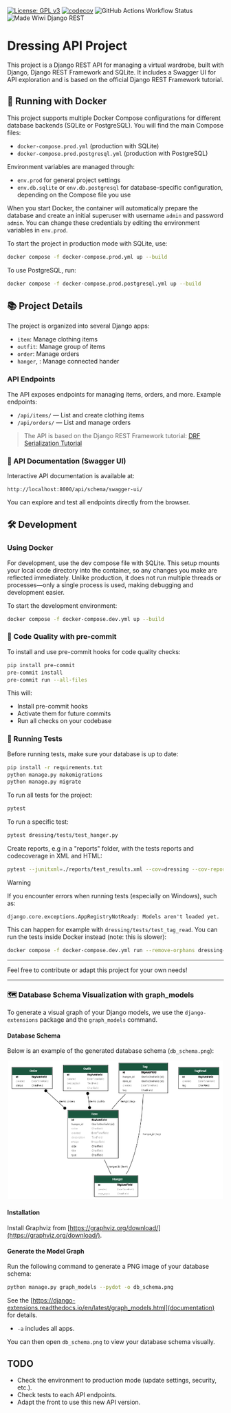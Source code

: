 [![License: GPL v3](https://img.shields.io/badge/License-GPLv3-blue.svg)](https://www.gnu.org/licenses/gpl-3.0)
[![codecov](https://codecov.io/github/Dressing-de-Laurianne/backend/graph/badge.svg?token=YMIUEXTXP8)](https://codecov.io/github/Dressing-de-Laurianne/backend)
![GitHub Actions Workflow Status](https://img.shields.io/github/actions/workflow/status/Dressing-de-Laurianne/backend/codecov.yml)
![Made Wiwi Django REST](https://img.shields.io/badge/Django-REST-blue?style=flat&logo=django&color=%23092E20&link=https%3A%2F%2Fwww.django-rest-framework.org%2F)

# Dressing API Project

This project is a Django REST API for managing a virtual wardrobe, built with Django, Django REST Framework and SQLite. It includes a Swagger UI for API exploration and is based on the official Django REST Framework tutorial.

## 🚀 Running with Docker

This project supports multiple Docker Compose configurations for different database backends (SQLite or PostgreSQL).
You will find the main Compose files:

- `docker-compose.prod.yml` (production with SQLite)
- `docker-compose.prod.postgresql.yml` (production with PostgreSQL)

Environment variables are managed through:

- `env.prod` for general project settings
- `env.db.sqlite` or `env.db.postgresql` for database-specific configuration, depending on the Compose file you use

When you start Docker, the container will automatically prepare the database and create an initial superuser with username `admin` and password `admin`.
You can change these credentials by editing the environment variables in `env.prod`.

To start the project in production mode with SQLite, use:

```bash
docker compose -f docker-compose.prod.yml up --build
```

To use PostgreSQL, run:

```bash
docker compose -f docker-compose.prod.postgresql.yml up --build
```

## 📚 Project Details

The project is organized into several Django apps:
- `item`: Manage clothing items
- `outfit`: Manage group of items
- `order`: Manage orders
- `hanger`, : Manage connected hander

### API Endpoints

The API exposes endpoints for managing items, orders, and more. Example endpoints:

- `/api/items/` — List and create clothing items
- `/api/orders/` — List and manage orders

> The API is based on the Django REST Framework tutorial: [DRF Serialization Tutorial](https://www.django-rest-framework.org/tutorial/1-serialization/)

### 🔎 API Documentation (Swagger UI)

Interactive API documentation is available at:

```
http://localhost:8000/api/schema/swagger-ui/
```

You can explore and test all endpoints directly from the browser.



## 🛠️ Development

### Using Docker

For development, use the dev compose file with SQLite. This setup mounts your local code directory into the container, so any changes you make are reflected immediately.
Unlike production, it does not run multiple threads or processes—only a single process is used, making debugging and development easier.

To start the development environment:

```bash
docker compose -f docker-compose.dev.yml up --build
```

### 🧹 Code Quality with pre-commit

To install and use pre-commit hooks for code quality checks:

```bash
pip install pre-commit
pre-commit install
pre-commit run --all-files
```

This will:
- Install pre-commit hooks
- Activate them for future commits
- Run all checks on your codebase

### 🧪 Running Tests

Before running tests, make sure your database is up to date:

```bash
pip install -r requirements.txt
python manage.py makemigrations
python manage.py migrate
```

To run all tests for the project:

```bash
pytest
```

To run a specific test:
```bash
pytest dressing/tests/test_hanger.py
```

Create reports, e.g in a "reports" folder, with the tests reports and codecoverage in XML and HTML:
```bash
pytest --junitxml=./reports/test_results.xml --cov=dressing --cov-report=xml:./reports/coverage.xml --cov-report=html:./reports/coverage_html/
```


> [!WARNING]
> If you encounter errors when running tests (especially on Windows), such as:
> ```
> django.core.exceptions.AppRegistryNotReady: Models aren't loaded yet.
> ```
>
> This can happen for example with `dressing/tests/test_tag_read`.
> You can run the tests inside Docker instead (note: this is slower):
>
> ```bash
> docker compose -f docker-compose.dev.yml run --remove-orphans dressing-api pytest
> ```

---

Feel free to contribute or adapt this project for your own needs!

---


### 🗺️ Database Schema Visualization with graph_models

To generate a visual graph of your Django models, we use the `django-extensions` package and the `graph_models` command.

#### Database Schema

Below is an example of the generated database schema (`db_schema.png`):

<p align="center">
<img width="500" src="db_schema.png" /></p>

#### Installation

Install Graphviz from [https://graphviz.org/download/](https://graphviz.org/download/).


#### Generate the Model Graph

Run the following command to generate a PNG image of your database schema:

```bash
python manage.py graph_models --pydot -o db_schema.png
```

See the [https://django-extensions.readthedocs.io/en/latest/graph_models.html](documentation) for details.
- `-a` includes all apps.

You can then open `db_schema.png` to view your database schema visually.


## TODO

- Check the environment to production mode (update settings, security, etc.).
- Check tests to each API endpoints.
- Adapt the front to use this new API version.
